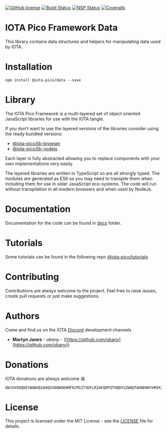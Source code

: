 [![GitHub license](https://img.shields.io/badge/license-MIT-blue.svg)](https://raw.githubusercontent.com/https://github.com/iota-pico/data/master/LICENSE) [![Build Status](https://travis-ci.org/https://github.com/iota-pico/data.svg?branch=master)](https://travis-ci.org/https://github.com/iota-pico/data) [![NSP Status](https://nodesecurity.io/orgs/https://github.com/iota-pico/projects/f60d7c1f-fd3a-4e6c-be0e-ee7c14d0cd73/badge)](https://nodesecurity.io/orgs/https://github.com/iota-pico/projects/f60d7c1f-fd3a-4e6c-be0e-ee7c14d0cd73)
[![Coveralls](https://img.shields.io/coveralls/https://github.com/iota-pico/data.svg)](https://coveralls.io/github/https://github.com/iota-pico/data)

# IOTA Pico Framework Data

This library contains data structures and helpers for manipulating data used by IOTA.

# Installation

```shell
npm install @iota-pico/data --save
```

# Library

The IOTA Pico Framework is a multi-layered set of object oriented JavaScript libraries for use with the IOTA tangle.

If you don't want to use the layered versions of the libraries consider using the  ready bundled versions:
* [@iota-pico/lib-browser](https://github.com/iota-pico/lib-browser)
* [@iota-pico/lib-nodejs](https://github.com/iota-pico/lib-nodejs)

Each layer is fully abstracted allowing you to replace components with your own implementations very easily.

The layered libraries are written in TypeScript so are all strongly typed. The modules are generated as ES6 so you may need to transpile them when including them for use in older JavaScript eco-systems. The code will run without transpilation in all modern browsers and when used by NodeJs.

# Documentation

Documentation for the code can be found in [docs](./docs/README.md) folder.

# Tutorials

Some tutorials can be found in the following repo [@iota-pico/tutorials](https://github.com/iota-pico/tutorials)

# Contributing

Contributions are always welcome to the project. Feel free to raise issues, create pull requests or just make suggestions.

# Authors

Come and find us on the IOTA [Discord](https://discordapp.com/invite/fNGZXvh) development channels

* **Martyn Janes** - *obany* - ([https://github.com/obany](https://github.com/obany))

# Donations

IOTA donations are always welcome :smile:
```shell
QWJXX99QDEYWUWXEGA9QXSNOWOKHMFKCMSZTXDFLRZAFQRPQTHQDXSZWQQTAHNDNRYHMIKJYWQLKTFHBWSAOJDHAMB
```

# License

This project is licensed under the MIT License - see the [LICENSE](./LICENSE) file for details.
